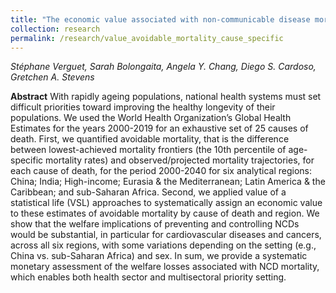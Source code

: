 ```yaml
---
title: "The economic value associated with non-communicable disease mortality: a systematic assessment by cause of death across world regions"
collection: research
permalink: /research/value_avoidable_mortality_cause_specific
---
```


_Stéphane Verguet, Sarah Bolongaita, Angela Y. Chang, Diego S. Cardoso, Gretchen A. Stevens_

**Abstract**
With rapidly ageing populations, national health systems must set difficult priorities toward improving the healthy longevity of their populations.   We used the World Health Organization’s Global Health Estimates for the years 2000-2019 for an exhaustive set of 25 causes of death. First, we quantified avoidable mortality, that is the difference between lowest-achieved mortality frontiers (the 10th percentile of age-specific mortality rates) and observed/projected mortality trajectories, for each cause of death, for the period 2000-2040 for six analytical regions: China; India; High-income; Eurasia & the Mediterranean; Latin America & the Caribbean; and sub-Saharan Africa. Second, we applied value of a statistical life (VSL) approaches to systematically assign an economic value to these estimates of avoidable mortality by cause of death and region. We show that the welfare implications of preventing and controlling NCDs would be substantial, in particular for cardiovascular diseases and cancers, across all six regions, with some variations depending on the setting (e.g., China vs. sub-Saharan Africa) and sex. In sum, we provide a systematic monetary assessment of the welfare losses associated with NCD mortality, which enables both health sector and multisectoral priority setting.  
